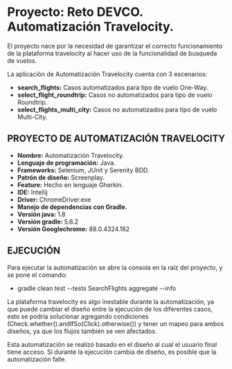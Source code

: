 # Proyecto: Reto DEVCO. Automatización Travelocity.

El proyecto nace por la necesidad de garantizar el correcto funcionamiento de la plataforma travelocity
al hacer uso de la funcionalidad de busqueda de vuelos.

La aplicación de Automatización Travelocity cuenta con 3 escenarios:

* **search_flights:** Casos automatizados para tipo de vuelo One-Way. 
* **select_flight_roundtrip:** Casos no automatizados para tipo de vuelo Roundtrip.
* **select_flights_multi_city:** Casos no automatizados para tipo de vuelo Multi-City.  


## PROYECTO DE AUTOMATIZACIÓN TRAVELOCITY 

* **Nombre:** Automatización Travelocity.
* **Lenguaje de programación:** Java.  
* **Frameworks:** Selenium, JUnit y Serenity BDD.  
* **Patrón de diseño:** Screenplay.  
* **Feature:** Hecho en lenguaje Gherkin.  
* **IDE:** Intellij  
* **Driver:** ChromeDriver.exe  
* **Manejo de dependencias con Gradle.**
* **Versión java:** 1.8
* **Versión gradle:** 5.6.2   
* **Versión Googlechrome:** 88.0.4324.182

## EJECUCIÓN

Para ejecutar la automatización se abre la consola en la raíz del proyecto, y se pone el comando: 

* gradle clean test --tests SearchFlights aggregate --info

La plataforma travelocity es algo inestable durante la automatización, ya que puede cambiar el diseño entre la ejecución de los diferentes casos,
esto se podría solucionar agregando condiciones (Check.whether().andIfSo(Click).otherwise()) y tener un mapeo para ambos diseños, ya que los
flujos también se ven afectados. 

Esta automatización se realizó basado en el diseño al cual el usuario final tiene acceso. Si durante la ejecución cambia de diseño, es posible que la
automatización falle.

